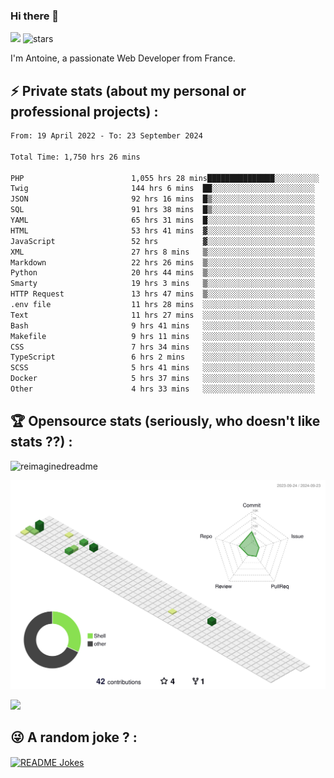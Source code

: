 ### Hi there 👋

![](https://komarev.com/ghpvc/?username=niotna)
<img src="https://img.shields.io/github/stars/niotna?label=Stars" alt="stars">

I'm Antoine, a passionate Web Developer from France.

## :zap: Private stats (about my personal or professional projects) : 

<!--START_SECTION:waka-->

```txt
From: 19 April 2022 - To: 23 September 2024

Total Time: 1,750 hrs 26 mins

PHP                        1,055 hrs 28 mins███████████████░░░░░░░░░░   60.30 %
Twig                       144 hrs 6 mins  ██░░░░░░░░░░░░░░░░░░░░░░░   08.23 %
JSON                       92 hrs 16 mins  █▒░░░░░░░░░░░░░░░░░░░░░░░   05.27 %
SQL                        91 hrs 38 mins  █▒░░░░░░░░░░░░░░░░░░░░░░░   05.24 %
YAML                       65 hrs 31 mins  █░░░░░░░░░░░░░░░░░░░░░░░░   03.74 %
HTML                       53 hrs 41 mins  ▓░░░░░░░░░░░░░░░░░░░░░░░░   03.07 %
JavaScript                 52 hrs          ▓░░░░░░░░░░░░░░░░░░░░░░░░   02.97 %
XML                        27 hrs 8 mins   ▒░░░░░░░░░░░░░░░░░░░░░░░░   01.55 %
Markdown                   22 hrs 26 mins  ▒░░░░░░░░░░░░░░░░░░░░░░░░   01.28 %
Python                     20 hrs 44 mins  ▒░░░░░░░░░░░░░░░░░░░░░░░░   01.18 %
Smarty                     19 hrs 3 mins   ▒░░░░░░░░░░░░░░░░░░░░░░░░   01.09 %
HTTP Request               13 hrs 47 mins  ▒░░░░░░░░░░░░░░░░░░░░░░░░   00.79 %
.env file                  11 hrs 28 mins  ░░░░░░░░░░░░░░░░░░░░░░░░░   00.66 %
Text                       11 hrs 27 mins  ░░░░░░░░░░░░░░░░░░░░░░░░░   00.66 %
Bash                       9 hrs 41 mins   ░░░░░░░░░░░░░░░░░░░░░░░░░   00.55 %
Makefile                   9 hrs 11 mins   ░░░░░░░░░░░░░░░░░░░░░░░░░   00.53 %
CSS                        7 hrs 34 mins   ░░░░░░░░░░░░░░░░░░░░░░░░░   00.43 %
TypeScript                 6 hrs 2 mins    ░░░░░░░░░░░░░░░░░░░░░░░░░   00.35 %
SCSS                       5 hrs 41 mins   ░░░░░░░░░░░░░░░░░░░░░░░░░   00.33 %
Docker                     5 hrs 37 mins   ░░░░░░░░░░░░░░░░░░░░░░░░░   00.32 %
Other                      4 hrs 33 mins   ░░░░░░░░░░░░░░░░░░░░░░░░░   00.26 %
```

<!--END_SECTION:waka-->

## :trophy: Opensource stats (seriously, who doesn't like stats ??) : 

<!---
[![Top Langs](https://github-readme-stats.vercel.app/api/top-langs/?username=niotna)](https://github.com/anuraghazra/github-readme-stats) 
-->
<img src="https://myreadme.vercel.app/api/embed/niotna?panels=userstatistics,toprepositories,toplanguages,commitgraph" alt="reimaginedreadme" />

![](./profile-3d-contrib/profile-green-animate.svg)

<img src="https://github-profile-trophy.vercel.app/?username=niotna&theme=juicyfresh&no-bg=true" />

## :stuck_out_tongue_winking_eye: A random joke ? : 

<a href="https://readme-jokes.vercel.app"><img align="center" src="https://readme-jokes.vercel.app/api" alt="README Jokes"></a>
